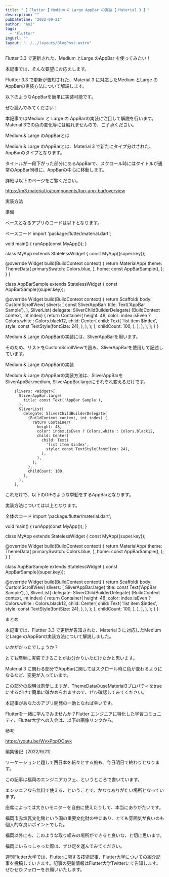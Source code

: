 ```yaml
---
title: "【 Flutter 】Medium & Large AppBar の実装【 Material 3 】"
description: ""
pubDatetime: "2022-09-21"
author: "Aoi"
tags:
  - "Flutter"
imgUrl: ""
layout: "../../layouts/BlogPost.astro"
---
```



Flutter 3.3 で更新された、Medium とLarge のAppBar を使ってみたい！



本記事では、そんな要望にお応えします。



Fluttter 3.3 で更新が告知された、Material 3 に対応したMedium とLarge のAppBarの実装方法について解説します。



以下のようなAppBarを簡単に実装可能です。







ぜひ読んでみてください！




本記事ではMedium と Large の AppBarの実装に注目して解説を行います。Material 3での色の変化等には触れませんので、ご了承ください。




Medium & Large のAppBarとは



Medium & Large のAppBarとは、Material 3 で新たにタイプ分けされた、AppBarのタイプとなります。



タイトルが一段下がった部分にあるAppBarで、スクロール時にはタイトルが通常のAppBar同様に、AppBarの中心に移動します。



詳細は以下のページをご覧ください。




https://m3.material.io/components/top-app-bar/overview




実装方法



準備



ベースとなるアプリのコードは以下となります。



ベースコード
import 'package:flutter/material.dart';

void main() {
  runApp(const MyApp());
}

class MyApp extends StatelessWidget {
  const MyApp({super.key});

  @override
  Widget build(BuildContext context) {
    return MaterialApp(
      theme: ThemeData(
        primarySwatch: Colors.blue,
      ),
      home: const AppBarSample(),
    );
  }
}

class AppBarSample extends StatelessWidget {
  const AppBarSample({super.key});

  @override
  Widget build(BuildContext context) {
    return Scaffold(
      body: CustomScrollView(
        slivers: <Widget>[
          const SliverAppBar(
            title: Text('AppBar Sample'),
          ),
          SliverList(
            delegate: SliverChildBuilderDelegate(
              (BuildContext context, int index) {
                return Container(
                  height: 48,
                  color: index.isEven ? Colors.white : Colors.black12,
                  child: Center(
                    child: Text(
                      'list item $index',
                      style: const TextStyle(fontSize: 24),
                    ),
                  ),
                );
              },
              childCount: 100,
            ),
          ),
        ],
      ),
    );
  }
}





Medium & Large のAppBarの実装には、SliverAppBarを用います。



そのため、リストをCustomScrollViewで囲み、SliverAppBarを使用して記述しています。



Medium & Large のAppBarの実装



Medium & Large のAppBarの実装方法は、SliverAppBarをSliverAppBar.medium, SliverAppBar.largeにそれぞれ変えるだけです。



        slivers: <Widget>[
          SliverAppBar.large(
            title: const Text('AppBar Sample'),
          ),
          SliverList(
            delegate: SliverChildBuilderDelegate(
              (BuildContext context, int index) {
                return Container(
                  height: 48,
                  color: index.isEven ? Colors.white : Colors.black12,
                  child: Center(
                    child: Text(
                      'list item $index',
                      style: const TextStyle(fontSize: 24),
                    ),
                  ),
                );
              },
              childCount: 100,
            ),
          ),
        ],



これだけで、以下のGIFのような挙動をするAppBarとなります。







実装方法については以上となります。



全体のコード
import 'package:flutter/material.dart';

void main() {
  runApp(const MyApp());
}

class MyApp extends StatelessWidget {
  const MyApp({super.key});

  @override
  Widget build(BuildContext context) {
    return MaterialApp(
      theme: ThemeData(
        primarySwatch: Colors.blue,
      ),
      home: const AppBarSample(),
    );
  }
}

class AppBarSample extends StatelessWidget {
  const AppBarSample({super.key});

  @override
  Widget build(BuildContext context) {
    return Scaffold(
      body: CustomScrollView(
        slivers: <Widget>[
          SliverAppBar.large(
            title: const Text('AppBar Sample'),
          ),
          SliverList(
            delegate: SliverChildBuilderDelegate(
              (BuildContext context, int index) {
                return Container(
                  height: 48,
                  color: index.isEven ? Colors.white : Colors.black12,
                  child: Center(
                    child: Text(
                      'list item $index',
                      style: const TextStyle(fontSize: 24),
                    ),
                  ),
                );
              },
              childCount: 100,
            ),
          ),
        ],
      ),
    );
  }
}





まとめ



本記事では、Fluttter 3.3 で更新が告知された、Material 3 に対応したMedium とLarge のAppBarの実装方法について解説しました。



いかがだったでしょうか？



とても簡単に実装できることがお分かりいただけたかと思います。



Material 3 に関わる部分でAppBarに関してはスクロール時に色が変わるようになるなど、変更が入っています。



この部分の説明は割愛しますが、ThemeDataのuseMaterial3プロパティをtrueにするだけで簡単に確かめられますので、ぜひ確認してみてください。



本記事があなたのアプリ開発の一助となれば幸いです。




Flutterを一緒に学んでみませんか？Flutter エンジニアに特化した学習コミュニティ、Flutter大学への入会は、以下の画像リンクから。










参考




https://youtu.be/WvxPbpOOavk




編集後記（2022/9/21）




ワーケーションと題して西日本を転々とする旅も、今日明日で終わりとなります。



この記事は福岡のエンジニアカフェ、というところで書いています。



エンジニアなら無料で使える、ということで、かなりありがたい場所となっています。



座席によっては大きいモニターを自由に使えたりして、本当にありがたいです。



福岡市赤煉瓦文化館という国の重要文化財の中にあり、とても雰囲気が良いのも個人的な良いポイントでした。



福岡以外にも、このような取り組みの場所ができると良いな、と切に思います。



福岡にいらっしゃった際は、ぜひ足を運んでみてください。





週刊Flutter大学では、Flutterに関する技術記事、Flutter大学についての紹介記事を投稿していきます。記事の更新情報はFlutter大学Twitterにて告知します。ぜひぜひフォローをお願いいたします。

